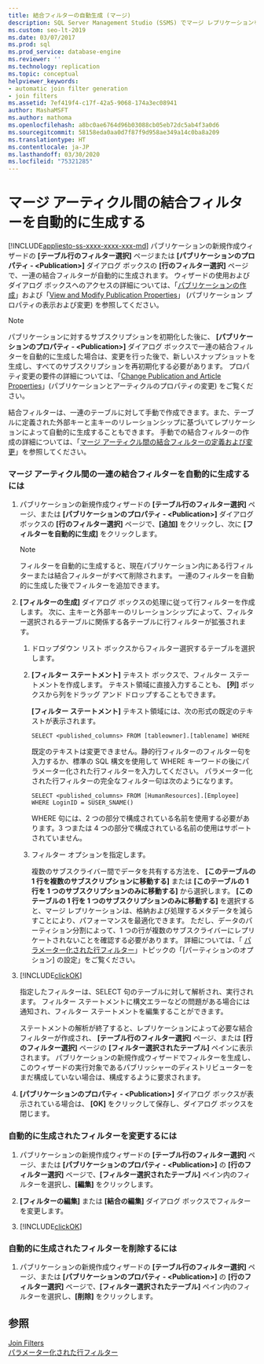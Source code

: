 ```yaml
---
title: 結合フィルターの自動生成 (マージ)
description: SQL Server Management Studio (SSMS) でマージ レプリケーションを実行するための [パブリケーションの新規作成ウィザード] の [テーブル行のフィルター選択] ページで一連の結合フィルターを自動的に生成する方法について説明します。
ms.custom: seo-lt-2019
ms.date: 03/07/2017
ms.prod: sql
ms.prod_service: database-engine
ms.reviewer: ''
ms.technology: replication
ms.topic: conceptual
helpviewer_keywords:
- automatic join filter generation
- join filters
ms.assetid: 7ef419f4-c17f-42a5-9068-174a3ec08941
author: MashaMSFT
ms.author: mathoma
ms.openlocfilehash: a8bc0ae6764d96b03088cb05eb72dc5ab4f3a0d6
ms.sourcegitcommit: 58158eda0aa0d7f87f9d958ae349a14c0ba8a209
ms.translationtype: HT
ms.contentlocale: ja-JP
ms.lasthandoff: 03/30/2020
ms.locfileid: "75321285"
---
```

# <a name="automatically-generate-join-filters-between-merge-articles"></a>マージ アーティクル間の結合フィルターを自動的に生成する
[!INCLUDE[appliesto-ss-xxxx-xxxx-xxx-md](../../../includes/appliesto-ss-xxxx-xxxx-xxx-md.md)]
  パブリケーションの新規作成ウィザードの **[テーブル行のフィルター選択]** ページまたは **[パブリケーションのプロパティ - \<Publication>]** ダイアログ ボックスの **[行のフィルター選択]** ページで、一連の結合フィルターが自動的に生成されます。 ウィザードの使用およびダイアログ ボックスへのアクセスの詳細については、「[パブリケーションの作成](../../../relational-databases/replication/publish/create-a-publication.md)」および「[View and Modify Publication Properties](../../../relational-databases/replication/publish/view-and-modify-publication-properties.md)」 (パブリケーション プロパティの表示および変更) を参照してください。  
  
> [!NOTE]  
>  パブリケーションに対するサブスクリプションを初期化した後に、 **[パブリケーションのプロパティ - \<Publication>]** ダイアログ ボックスで一連の結合フィルターを自動的に生成した場合は、変更を行った後で、新しいスナップショットを生成し、すべてのサブスクリプションを再初期化する必要があります。 プロパティ変更の要件の詳細については、「[Change Publication and Article Properties](../../../relational-databases/replication/publish/change-publication-and-article-properties.md)」(パブリケーションとアーティクルのプロパティの変更) をご覧ください。  
  
 結合フィルターは、一連のテーブルに対して手動で作成できます。また、テーブルに定義された外部キーと主キーのリレーションシップに基づいてレプリケーションによって自動的に生成することもできます。 手動での結合フィルターの作成の詳細については、「[マージ アーティクル間の結合フィルターの定義および変更](../../../relational-databases/replication/publish/define-and-modify-a-join-filter-between-merge-articles.md)」を参照してください。  
  
### <a name="to-automatically-generate-a-set-of-join-filters-between-merge-articles"></a>マージ アーティクル間の一連の結合フィルターを自動的に生成するには  
  
1.  パブリケーションの新規作成ウィザードの **[テーブル行のフィルター選択]** ページ、または **[パブリケーションのプロパティ - \<Publication>]** ダイアログ ボックスの **[行のフィルター選択]** ページで、**[追加]** をクリックし、次に **[フィルターを自動的に生成]** をクリックします。  
  
    > [!NOTE]  
    >  フィルターを自動的に生成すると、現在パブリケーション内にある行フィルターまたは結合フィルターがすべて削除されます。 一連のフィルターを自動的に生成した後でフィルターを追加できます。  
  
2.  **[フィルターの生成]** ダイアログ ボックスの処理に従って行フィルターを作成します。 次に、主キーと外部キーのリレーションシップによって、フィルター選択されるテーブルに関係する各テーブルに行フィルターが拡張されます。  
  
    1.  ドロップダウン リスト ボックスからフィルター選択するテーブルを選択します。  
  
    2.  **[フィルター ステートメント]** テキスト ボックスで、フィルター ステートメントを作成します。 テキスト領域に直接入力することも、 **[列]** ボックスから列をドラッグ アンド ドロップすることもできます。  
  
         **[フィルター ステートメント]** テキスト領域には、次の形式の既定のテキストが表示されます。  
  
        ```  
        SELECT <published_columns> FROM [tableowner].[tablename] WHERE  
        ```  
  
         既定のテキストは変更できません。静的行フィルターのフィルター句を入力するか、標準の SQL 構文を使用して WHERE キーワードの後にパラメーター化された行フィルターを入力してください。 パラメーター化された行フィルターの完全なフィルター句は次のようになります。  
  
        ```  
        SELECT <published_columns> FROM [HumanResources].[Employee] WHERE LoginID = SUSER_SNAME()  
        ```  
  
         WHERE 句には、2 つの部分で構成されている名前を使用する必要があります。3 つまたは 4 つの部分で構成されている名前の使用はサポートされていません。  
  
    3.  フィルター オプションを指定します。  
  
         複数のサブスクライバー間でデータを共有する方法を、 **[このテーブルの 1 行を複数のサブスクリプションに移動する]** または **[このテーブルの 1 行を 1 つのサブスクリプションのみに移動する]** から選択します。 **[このテーブルの 1 行を 1 つのサブスクリプションのみに移動する]** を選択すると、マージ レプリケーションは、格納および処理するメタデータを減らすことにより、パフォーマンスを最適化できます。 ただし、データのパーティション分割によって、1 つの行が複数のサブスクライバーにレプリケートされないことを確認する必要があります。 詳細については、「 [パラメーター化された行フィルター](../../../relational-databases/replication/merge/parameterized-filters-parameterized-row-filters.md)」トピックの「[パーティションのオプション] の設定」をご覧ください。  
  
3.  [!INCLUDE[clickOK](../../../includes/clickok-md.md)]  
  
     指定したフィルターは、SELECT 句のテーブルに対して解析され、実行されます。 フィルター ステートメントに構文エラーなどの問題がある場合には通知され、フィルター ステートメントを編集することができます。  
  
     ステートメントの解析が終了すると、レプリケーションによって必要な結合フィルターが作成され、 **[テーブル行のフィルター選択]** ページ、または **[行のフィルター選択]** ページの **[フィルター選択されたテーブル]** ペインに表示されます。 パブリケーションの新規作成ウィザードでフィルターを生成し、このウィザードの実行対象であるパブリッシャーのディストリビューターをまだ構成していない場合は、構成するように要求されます。  
  
4.  **[パブリケーションのプロパティ - \<Publication>]** ダイアログ ボックスが表示されている場合は、 **[OK]** をクリックして保存し、ダイアログ ボックスを閉じます。  
  
### <a name="to-modify-a-filter-that-was-automatically-generated"></a>自動的に生成されたフィルターを変更するには  
  
1.  パブリケーションの新規作成ウィザードの **[テーブル行のフィルター選択]** ページ、または **[パブリケーションのプロパティ - \<Publication>]** の **[行のフィルター選択]** ページで、**[フィルター選択されたテーブル]** ペイン内のフィルターを選択し、**[編集]** をクリックします。  
  
2.  **[フィルターの編集]** または **[結合の編集]** ダイアログ ボックスでフィルターを変更します。  
  
3.  [!INCLUDE[clickOK](../../../includes/clickok-md.md)]  
  
### <a name="to-delete-a-filter-that-was-automatically-generated"></a>自動的に生成されたフィルターを削除するには  
  
1.  パブリケーションの新規作成ウィザードの **[テーブル行のフィルター選択]** ページ、または **[パブリケーションのプロパティ - \<Publication>]** の **[行のフィルター選択]** ページで、**[フィルター選択されたテーブル]** ペイン内のフィルターを選択し、**[削除]** をクリックします。  
  
## <a name="see-also"></a>参照  
 [Join Filters](../../../relational-databases/replication/merge/join-filters.md)   
 [パラメーター化された行フィルター](../../../relational-databases/replication/merge/parameterized-filters-parameterized-row-filters.md)  
  
  
